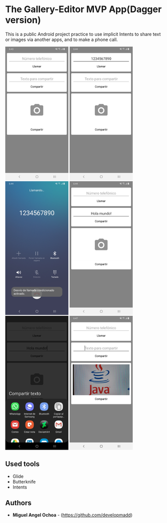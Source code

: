 # The Gallery-Editor MVP App(Dagger version)
This is a public Android project practice to use implicit Intents to share text or images via another apps, and to make a phone call.

<img src="app/src/main/res/drawable/image_1.jpg" alt="drawing" width="200"/> <img src="app/src/main/res/drawable/image_2.jpg" alt="drawing" width="200"/> <img src="app/src/main/res/drawable/image_3.jpg" alt="drawing" width="200"/> <img src="app/src/main/res/drawable/image_4.jpg" alt="drawing" width="200"/> <img src="app/src/main/res/drawable/image_5.jpg" alt="drawing" width="200"/> <img src="app/src/main/res/drawable/image_6.jpg" alt="drawing" width="200"/> 
## Used tools

* Glide
* Butterknife
* Intents

## Authors

* **Miguel Angel Ochoa** - (https://github.com/developmadd)



